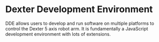 # Dexter Development Environment

DDE allows users to develop and run software on multiple platforms to control the Dexter 5 axis robot arm. 
It is fundamentally a JavaScript development environment with lots of extensions.
